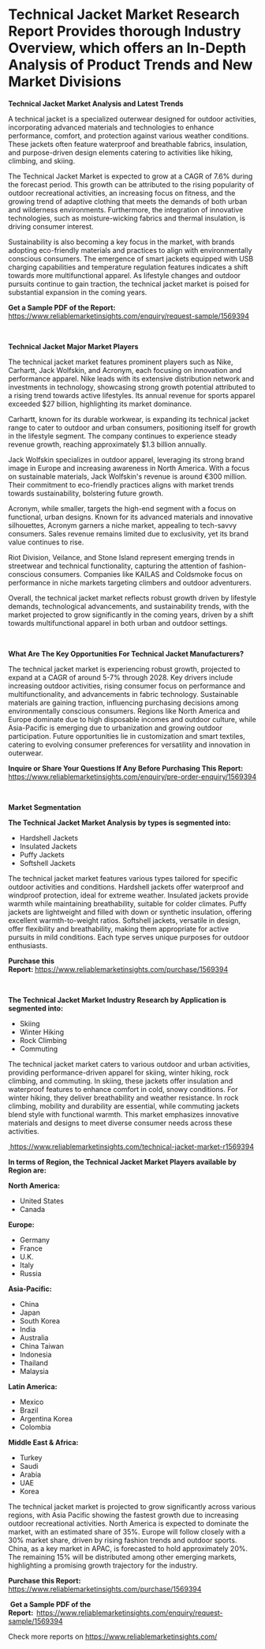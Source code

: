 <p><h1>Technical Jacket Market Research Report Provides thorough Industry Overview, which offers an In-Depth Analysis of Product Trends and New Market Divisions</h1></p><p><strong>Technical Jacket Market Analysis and Latest Trends</strong></p>
<p><p>A technical jacket is a specialized outerwear designed for outdoor activities, incorporating advanced materials and technologies to enhance performance, comfort, and protection against various weather conditions. These jackets often feature waterproof and breathable fabrics, insulation, and purpose-driven design elements catering to activities like hiking, climbing, and skiing.</p><p>The Technical Jacket Market is expected to grow at a CAGR of 7.6% during the forecast period. This growth can be attributed to the rising popularity of outdoor recreational activities, an increasing focus on fitness, and the growing trend of adaptive clothing that meets the demands of both urban and wilderness environments. Furthermore, the integration of innovative technologies, such as moisture-wicking fabrics and thermal insulation, is driving consumer interest.</p><p>Sustainability is also becoming a key focus in the market, with brands adopting eco-friendly materials and practices to align with environmentally conscious consumers. The emergence of smart jackets equipped with USB charging capabilities and temperature regulation features indicates a shift towards more multifunctional apparel. As lifestyle changes and outdoor pursuits continue to gain traction, the technical jacket market is poised for substantial expansion in the coming years.</p></p>
<p><strong>Get a Sample PDF of the Report:&nbsp;</strong> <a href="https://www.reliablemarketinsights.com/enquiry/request-sample/1569394?utm_campaign=3218&utm_medium=2&utm_source=Github&utm_content=ia&utm_term=25032025&utm_id=technical-jacket">https://www.reliablemarketinsights.com/enquiry/request-sample/1569394</a></p>
<p>&nbsp;</p>
<p><strong>Technical Jacket Major Market Players</strong></p>
<p><p>The technical jacket market features prominent players such as Nike, Carhartt, Jack Wolfskin, and Acronym, each focusing on innovation and performance apparel. Nike leads with its extensive distribution network and investments in technology, showcasing strong growth potential attributed to a rising trend towards active lifestyles. Its annual revenue for sports apparel exceeded $27 billion, highlighting its market dominance.</p><p>Carhartt, known for its durable workwear, is expanding its technical jacket range to cater to outdoor and urban consumers, positioning itself for growth in the lifestyle segment. The company continues to experience steady revenue growth, reaching approximately $1.3 billion annually.</p><p>Jack Wolfskin specializes in outdoor apparel, leveraging its strong brand image in Europe and increasing awareness in North America. With a focus on sustainable materials, Jack Wolfskin's revenue is around €300 million. Their commitment to eco-friendly practices aligns with market trends towards sustainability, bolstering future growth.</p><p>Acronym, while smaller, targets the high-end segment with a focus on functional, urban designs. Known for its advanced materials and innovative silhouettes, Acronym garners a niche market, appealing to tech-savvy consumers. Sales revenue remains limited due to exclusivity, yet its brand value continues to rise.</p><p>Riot Division, Veilance, and Stone Island represent emerging trends in streetwear and technical functionality, capturing the attention of fashion-conscious consumers. Companies like KAILAS and Coldsmoke focus on performance in niche markets targeting climbers and outdoor adventurers.</p><p>Overall, the technical jacket market reflects robust growth driven by lifestyle demands, technological advancements, and sustainability trends, with the market projected to grow significantly in the coming years, driven by a shift towards multifunctional apparel in both urban and outdoor settings.</p></p>
<p>&nbsp;</p>
<p><strong>What Are The Key Opportunities For Technical Jacket Manufacturers?</strong></p>
<p><p>The technical jacket market is experiencing robust growth, projected to expand at a CAGR of around 5-7% through 2028. Key drivers include increasing outdoor activities, rising consumer focus on performance and multifunctionality, and advancements in fabric technology. Sustainable materials are gaining traction, influencing purchasing decisions among environmentally conscious consumers. Regions like North America and Europe dominate due to high disposable incomes and outdoor culture, while Asia-Pacific is emerging due to urbanization and growing outdoor participation. Future opportunities lie in customization and smart textiles, catering to evolving consumer preferences for versatility and innovation in outerwear.</p></p>
<p><strong>Inquire or Share Your Questions If Any Before Purchasing This Report:</strong> <a href="https://www.reliablemarketinsights.com/enquiry/pre-order-enquiry/1569394?utm_campaign=3218&utm_medium=2&utm_source=Github&utm_content=ia&utm_term=25032025&utm_id=technical-jacket">https://www.reliablemarketinsights.com/enquiry/pre-order-enquiry/1569394</a></p>
<p>&nbsp;</p>
<p><strong>Market Segmentation</strong></p>
<p><strong>The Technical Jacket Market Analysis by types is segmented into:</strong></p>
<p><ul><li>Hardshell Jackets</li><li>Insulated Jackets</li><li>Puffy Jackets</li><li>Softshell Jackets</li></ul></p>
<p><p>The technical jacket market features various types tailored for specific outdoor activities and conditions. Hardshell jackets offer waterproof and windproof protection, ideal for extreme weather. Insulated jackets provide warmth while maintaining breathability, suitable for colder climates. Puffy jackets are lightweight and filled with down or synthetic insulation, offering excellent warmth-to-weight ratios. Softshell jackets, versatile in design, offer flexibility and breathability, making them appropriate for active pursuits in mild conditions. Each type serves unique purposes for outdoor enthusiasts.</p></p>
<p><strong>Purchase this Report:&nbsp;</strong><a href="https://www.reliablemarketinsights.com/purchase/1569394?utm_campaign=3218&utm_medium=2&utm_source=Github&utm_content=ia&utm_term=25032025&utm_id=technical-jacket">https://www.reliablemarketinsights.com/purchase/1569394</a></p>
<p>&nbsp;</p>
<p><strong>The Technical Jacket Market Industry Research by Application is segmented into:</strong></p>
<p><ul><li>Skiing</li><li>Winter Hiking</li><li>Rock Climbing</li><li>Commuting</li></ul></p>
<p><p>The technical jacket market caters to various outdoor and urban activities, providing performance-driven apparel for skiing, winter hiking, rock climbing, and commuting. In skiing, these jackets offer insulation and waterproof features to enhance comfort in cold, snowy conditions. For winter hiking, they deliver breathability and weather resistance. In rock climbing, mobility and durability are essential, while commuting jackets blend style with functional warmth. This market emphasizes innovative materials and designs to meet diverse consumer needs across these activities.</p></p>
<p><a href="https://www.reliablemarketinsights.com/technical-jacket-market-r1569394?utm_campaign=3218&utm_medium=2&utm_source=Github&utm_content=ia&utm_term=25032025&utm_id=technical-jacket">&nbsp;https://www.reliablemarketinsights.com/technical-jacket-market-r1569394</a></p>
<p><strong>In terms of Region, the Technical Jacket Market Players available by Region are:</strong></p>
<p>
    <p> <strong> North America: </strong>
        <ul>
            <li>United States</li>
            <li>Canada</li>
        </ul>
        </p> 
    <p> <strong> Europe: </strong>
        <ul>
            <li>Germany</li>
            <li>France</li>
            <li>U.K.</li>
            <li>Italy</li>
            <li>Russia</li>
        </ul>
        </p> 
    <p> <strong> Asia-Pacific: </strong>
        <ul>
            <li>China</li>
            <li>Japan</li>
            <li>South Korea</li>
            <li>India</li>
            <li>Australia</li>
            <li>China Taiwan</li>
            <li>Indonesia</li>
            <li>Thailand</li>
            <li>Malaysia</li>
        </ul>
        </p> 
    <p> <strong> Latin America: </strong>
        <ul>
            <li>Mexico</li>
            <li>Brazil</li>
            <li>Argentina Korea</li>
            <li>Colombia</li>
        </ul>
        </p> 
    <p> <strong> Middle East & Africa: </strong>
        <ul>
            <li>Turkey</li>
            <li>Saudi</li>
            <li>Arabia</li>
            <li>UAE</li>
            <li>Korea</li>
        </ul>
    </p>
    </p>
<p><p>The technical jacket market is projected to grow significantly across various regions, with Asia Pacific showing the fastest growth due to increasing outdoor recreational activities. North America is expected to dominate the market, with an estimated share of 35%. Europe will follow closely with a 30% market share, driven by rising fashion trends and outdoor sports. China, as a key market in APAC, is forecasted to hold approximately 20%. The remaining 15% will be distributed among other emerging markets, highlighting a promising growth trajectory for the industry.</p></p>
<p><strong>Purchase this Report: </strong><a href="https://www.reliablemarketinsights.com/purchase/1569394?utm_campaign=3218&utm_medium=2&utm_source=Github&utm_content=ia&utm_term=25032025&utm_id=technical-jacket">https://www.reliablemarketinsights.com/purchase/1569394</a></p>
<p>&nbsp;<strong>Get a Sample PDF of the Report:&nbsp;&nbsp;</strong><a href="https://www.reliablemarketinsights.com/enquiry/request-sample/1569394?utm_campaign=3218&utm_medium=2&utm_source=Github&utm_content=ia&utm_term=25032025&utm_id=technical-jacket">https://www.reliablemarketinsights.com/enquiry/request-sample/1569394</a></p>
<p><strong></strong></p>
<p>Check more reports on <a href="https://www.reliablemarketinsights.com/?utm_campaign=3218&utm_medium=2&utm_source=Github&utm_content=ia&utm_term=25032025&utm_id=technical-jacket">https://www.reliablemarketinsights.com/</a></p>